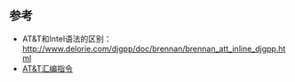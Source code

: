 

## 参考

- AT&T和Intel语法的区别：http://www.delorie.com/djgpp/doc/brennan/brennan_att_inline_djgpp.html
- [AT&T汇编指令](https://www.cnblogs.com/jokerjason/p/9578646.html)
